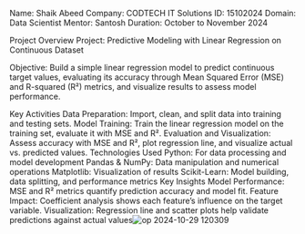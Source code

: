 Name: Shaik Abeed
Company: CODTECH IT Solutions
ID: 15102024
Domain: Data Scientist
Mentor: Santosh
Duration: October to November 2024

Project Overview
Project: Predictive Modeling with Linear Regression on Continuous Dataset

Objective: Build a simple linear regression model to predict continuous target values, evaluating its accuracy through Mean Squared Error (MSE) and R-squared (R²) metrics, and visualize results to assess model performance.

Key Activities
Data Preparation: Import, clean, and split data into training and testing sets.
Model Training: Train the linear regression model on the training set, evaluate it with MSE and R².
Evaluation and Visualization: Assess accuracy with MSE and R², plot regression line, and visualize actual vs. predicted values.
Technologies Used
Python: For data processing and model development
Pandas & NumPy: Data manipulation and numerical operations
Matplotlib: Visualization of results
Scikit-Learn: Model building, data splitting, and performance metrics
Key Insights
Model Performance: MSE and R² metrics quantify prediction accuracy and model fit.
Feature Impact: Coefficient analysis shows each feature’s influence on the target variable.
Visualization: Regression line and scatter plots help validate predictions against actual values![op 2024-10-29 120309](https://github.com/user-attachments/assets/528ef669-5834-45d2-8ca1-01246fa2522f)
